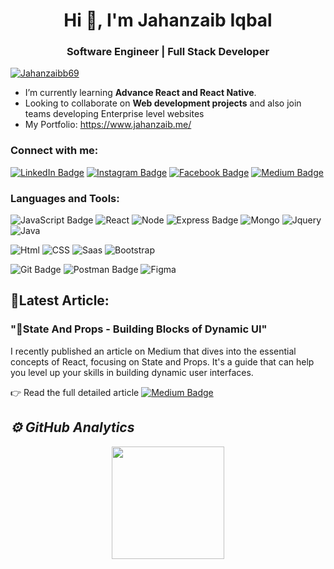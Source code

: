 <!-- ![logo](https://github.com/jahanzaib-iqbal/jahanzaib-iqbal/blob/main/banner.png) -->
<h1 align="center">Hi 👋, I'm Jahanzaib Iqbal</h1>
<h3 align="center">Software Engineer | Full Stack Developer</h3>
<!-- <img align="right" alt="Coding GIF" width="400" src ="https://github.com/abhisheknaiidu/abhisheknaiidu/raw/master/code.gif?raw=true"> -->
<!--  <p align="left"> <img src="https://komarev.com/ghpvc/?username=jahanzaib-iqbal&label=Profile%20views&color=0e75b6&style=flat" alt="jahanzaib-iqbal" /> </p> -->
 

<p align="left"><a href="https://www.linkedin.com/in/jahanzaib69/" target="blank"><img src="https://img.shields.io/twitter/follow/Jahanzaibb69?logo=LinkedIn&style=for-the-badge" alt="Jahanzaibb69" /></a> </p>

 
- I’m currently learning **Advance React and React Native**.
- Looking to collaborate on **Web development projects** and also join teams developing Enterprise level websites
-  My Portfolio: https://www.jahanzaib.me/



<h3 align="left">Connect with me:</h3>

[![LinkedIn Badge](https://img.shields.io/badge/LinkedIn-0A66C2?logo=linkedin&logoColor=fff&style=for-the-badge)](https://www.linkedin.com/in/jahanzaib69/)
[![Instagram Badge](https://img.shields.io/badge/Instagram-E4405F?logo=instagram&logoColor=fff&style=for-the-badge)](https://www.instagram.com/jahan._zaib/)
[![Facebook Badge](https://img.shields.io/badge/Facebook-0866FF?logo=facebook&logoColor=fff&style=for-the-badge)](ttps://www.facebook.com/jahanzaib1059/)
 [![Medium Badge](https://img.shields.io/badge/Medium-000?logo=medium&logoColor=fff&style=for-the-badge)](https://jahanzaibb.medium.com/ "My Recent Articles Here")
 



<h3 align="left">Languages and Tools:</h3>


<!--  - **Frameworks/Libraries**: -->
  ![JavaScript Badge](https://img.shields.io/badge/JavaScript-F7DF1E?logo=javascript&logoColor=000&style=for-the-badge)
 ![React](https://img.shields.io/badge/React-20232A?style=for-the-badge&logo=react&logoColor=61DAFB)
![Node](https://img.shields.io/badge/Node.js-43853D?style=for-the-badge&logo=node.js&logoColor=white)
![Express Badge](https://img.shields.io/badge/Express-000?logo=express&logoColor=fff&style=for-the-badge)
![Mongo](https://img.shields.io/badge/MongoDB-4EA94B?style=for-the-badge&logo=mongodb&logoColor=white)
![Jquery](https://img.shields.io/badge/jQuery-0769AD?style=for-the-badge&logo=jquery&logoColor=white)
   ![Java]( https://img.shields.io/badge/Java-ED8B00?style=for-the-badge&logo=java&logoColor=white)

<!-- - **FrontEnd**: -->
 ![Html]( https://img.shields.io/badge/HTML5-E34F26?style=for-the-badge&logo=html5&logoColor=white)
![CSS](https://img.shields.io/badge/CSS3-1572B6?style=for-the-badge&logo=css3&logoColor=white)
![Saas](https://img.shields.io/badge/Sass-CC6699?style=for-the-badge&logo=sass&logoColor=white)
 ![Bootstrap]( https://img.shields.io/badge/Bootstrap-563D7C?style=for-the-badge&logo=bootstrap&logoColor=white) 
<!-- - **Tools**:-->
<!-- ![Visual Studio Code Badge](https://img.shields.io/badge/Visual%20Studio%20Code-007ACC?logo=visualstudiocode&logoColor=fff&style=for-the-badge) -->
![Git Badge](https://img.shields.io/badge/Git-F05032?logo=git&logoColor=fff&style=for-the-badge)
![Postman Badge](https://img.shields.io/badge/Postman-FF6C37?logo=postman&logoColor=fff&style=for-the-badge)
![Figma](https://img.shields.io/badge/Figma-F78374?style=for-the-badge&logo=figma&logoColor=white)
<!-- ![Github](https://img.shields.io/badge/GitHub-fff?style=for-the-badge&logo=github&logoColor=black) -->

<!-- **Languages**:-->



## 📝Latest Article:
### "🧱State And Props - Building Blocks of Dynamic UI" 
I recently published an article on Medium that dives into the essential concepts of React, focusing on State and Props. It's a guide that can help you level up your skills in building dynamic user interfaces. 

👉 Read the full detailed article [![Medium Badge](https://img.shields.io/badge/Medium-000?logo=medium&logoColor=fff&style=for-the-badge)](https://medium.com/@jahanzaibiqbal1059/state-and-props-in-react-and-react-native-795a563761b8 "States and Props in React and React Native")
<!--[here](https://medium.com/@jahanzaibiqbal1059/state-and-props-in-react-and-react-native-795a563761b8). -->


<h2><i>⚙️ GitHub Analytics</i></h2>

<p align="center">
<a href="https://github.com/jahanzaib-iqbal">
  <!-- <img height="180em" src="https://github-readme-stats.vercel.app/api?username=jahanzaib-iqbal&show_icons=true&theme=algolia&include_all_commits=true&count_private=true"/>  --> 
  <img height="180em" src="https://github-readme-stats-eight-theta.vercel.app/api/top-langs/?username=jahanzaib-iqbal&layout=compact&langs_count=8&theme=algolia"/>
</a>
</p>



